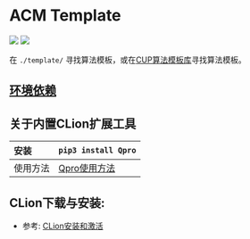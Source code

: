 # ACM Template
[![](https://img.shields.io/badge/Author-RhythmLian-blue)]()
[![](https://img.shields.io/badge/License-MIT-yellow)]()

在 `./template/` 寻找算法模板，或在[CUP算法模板库](https://docs.cupacm.com)寻找算法模板。

## [环境依赖](./template/README.md)

## 关于内置CLion扩展工具

| 安装 | `pip3 install Qpro` |
| :----- | :----- |
| 使用方法 | [Qpro使用方法](https://pypi.org/project/Qpro/) |

## CLion下载与安装:

  - 参考: [CLion安装和激活](https://docs.cupacm.com/tools/#关于toolbox)

